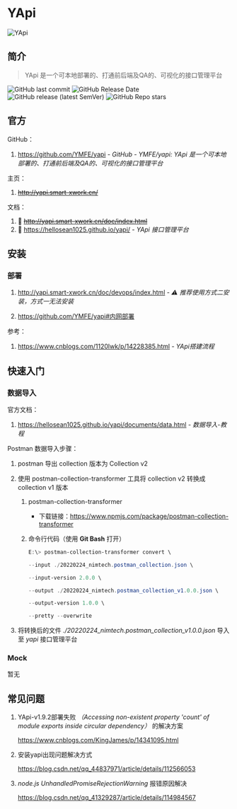 # YApi

![YApi](https://hellosean1025.github.io/yapi/ydoc/images/dogbg@2x.png)

## 简介

> YApi 是一个可本地部署的、打通前后端及QA的、可视化的接口管理平台

![GitHub last commit](https://img.shields.io/github/last-commit/YMFE/yapi?color=blue&logo=github)
![GitHub Release Date](https://img.shields.io/github/release-date/YMFE/yapi?logo=github)
![GitHub release (latest SemVer)](https://img.shields.io/github/v/release/YMFE/yapi?logo=github)
![GitHub Repo stars](https://img.shields.io/github/stars/YMFE/yapi?style=social)

## 官方

GitHub：

1. https://github.com/YMFE/yapi - *GitHub - YMFE/yapi: YApi 是一个可本地部署的、打通前后端及QA的、可视化的接口管理平台*

主页：

1. ~~http://yapi.smart-xwork.cn/~~

文档：

1. 🐇 ~~http://yapi.smart-xwork.cn/doc/index.html~~
2. 🐢 https://hellosean1025.github.io/yapi/ - *YApi 接口管理平台*

## 安装

### 部署

1. http://yapi.smart-xwork.cn/doc/devops/index.html - *⚠️ 推荐使用方式二安装，方式一无法安装*

2. https://github.com/YMFE/yapi#内网部署

参考：

1. https://www.cnblogs.com/1120lwk/p/14228385.html - *YApi搭建流程*

## 快速入门

### 数据导入

官方文档：

1. https://hellosean1025.github.io/yapi/documents/data.html - *数据导入-教程*

Postman 数据导入步骤：

1. postman 导出 collection 版本为 Collection v2
2. 使用 postman-collection-transformer 工具将 collection v2 转换成 collection v1 版本
   1. postman-collection-transformer
      - 下载链接：https://www.npmjs.com/package/postman-collection-transformer
   2. 命令行代码（使用 **Git Bash** 打开）

      ```powershell
      E:\> postman-collection-transformer convert \
      
      --input ./20220224_nimtech.postman_collection.json \
      
      --input-version 2.0.0 \
      
      --output ./20220224_nimtech.postman_collection_v1.0.0.json \
      
      --output-version 1.0.0 \
      
      --pretty --overwrite
      ```

3. 将转换后的文件 *./20220224_nimtech.postman_collection_v1.0.0.json* 导入至 *yapi* 接口管理平台

### Mock

暂无

## 常见问题

1. YApi-v1.9.2部署失败 *（Accessing non-existent property 'count' of module exports inside circular dependency）* 的解决方案

    https://www.cnblogs.com/KingJames/p/14341095.html

2. 安装yapi出现问题解决方式

    https://blog.csdn.net/qq_44837971/article/details/112566053

3. *node.js UnhandledPromiseRejectionWarning* 报错原因解决

    https://blog.csdn.net/qq_41329287/article/details/114984567

